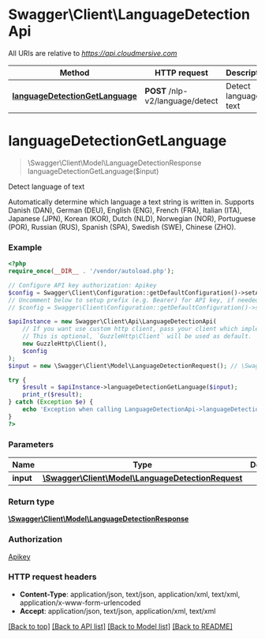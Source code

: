 # Swagger\Client\LanguageDetectionApi

All URIs are relative to *https://api.cloudmersive.com*

Method | HTTP request | Description
------------- | ------------- | -------------
[**languageDetectionGetLanguage**](LanguageDetectionApi.md#languageDetectionGetLanguage) | **POST** /nlp-v2/language/detect | Detect language of text


# **languageDetectionGetLanguage**
> \Swagger\Client\Model\LanguageDetectionResponse languageDetectionGetLanguage($input)

Detect language of text

Automatically determine which language a text string is written in.  Supports Danish (DAN), German (DEU), English (ENG), French (FRA), Italian (ITA), Japanese (JPN), Korean (KOR), Dutch (NLD), Norwegian (NOR), Portuguese (POR), Russian (RUS), Spanish (SPA), Swedish (SWE), Chinese (ZHO).

### Example
```php
<?php
require_once(__DIR__ . '/vendor/autoload.php');

// Configure API key authorization: Apikey
$config = Swagger\Client\Configuration::getDefaultConfiguration()->setApiKey('Apikey', 'YOUR_API_KEY');
// Uncomment below to setup prefix (e.g. Bearer) for API key, if needed
// $config = Swagger\Client\Configuration::getDefaultConfiguration()->setApiKeyPrefix('Apikey', 'Bearer');

$apiInstance = new Swagger\Client\Api\LanguageDetectionApi(
    // If you want use custom http client, pass your client which implements `GuzzleHttp\ClientInterface`.
    // This is optional, `GuzzleHttp\Client` will be used as default.
    new GuzzleHttp\Client(),
    $config
);
$input = new \Swagger\Client\Model\LanguageDetectionRequest(); // \Swagger\Client\Model\LanguageDetectionRequest | 

try {
    $result = $apiInstance->languageDetectionGetLanguage($input);
    print_r($result);
} catch (Exception $e) {
    echo 'Exception when calling LanguageDetectionApi->languageDetectionGetLanguage: ', $e->getMessage(), PHP_EOL;
}
?>
```

### Parameters

Name | Type | Description  | Notes
------------- | ------------- | ------------- | -------------
 **input** | [**\Swagger\Client\Model\LanguageDetectionRequest**](../Model/LanguageDetectionRequest.md)|  |

### Return type

[**\Swagger\Client\Model\LanguageDetectionResponse**](../Model/LanguageDetectionResponse.md)

### Authorization

[Apikey](../../README.md#Apikey)

### HTTP request headers

 - **Content-Type**: application/json, text/json, application/xml, text/xml, application/x-www-form-urlencoded
 - **Accept**: application/json, text/json, application/xml, text/xml

[[Back to top]](#) [[Back to API list]](../../README.md#documentation-for-api-endpoints) [[Back to Model list]](../../README.md#documentation-for-models) [[Back to README]](../../README.md)

